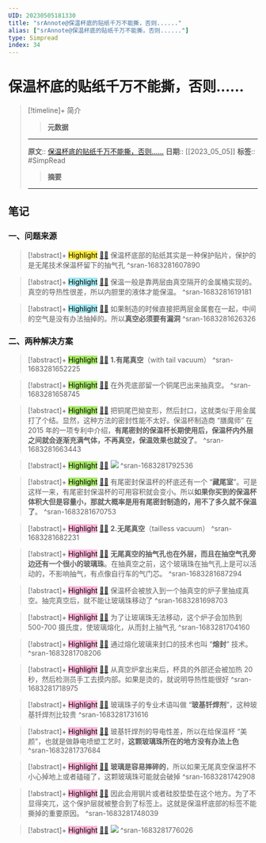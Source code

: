 ```yaml
---
UID: 20230505181330
title: "srAnnote@保温杯底的贴纸千万不能撕，否则......"
alias: ["srAnnote@保温杯底的贴纸千万不能撕，否则......"]
type: Simpread
index: 34
---
```


# 保温杯底的贴纸千万不能撕，否则......

> [!timeline]+ 简介
>> **元数据**
>---
> **原文**:: [保温杯底的贴纸千万不能撕，否则......](https://mp.weixin.qq.com/s/wlRFKHzi9N5mUcRchkwH4Q)
> **日期**:: [[2023_05_05]]
> **标签**:: #SimpRead 
>> **摘要**
>---
> 
## 笔记
### 一、问题来源

> [!abstract]+ <mark style="background-color: #ffeb3b">Highlight</mark> [🧷](<http://localhost:7026/reading/34#id=1683281607890>)[🌐](<#id=1683281607890>) 
> 保温杯底部的贴纸其实是一种保护贴片，保护的是无尾技术保温杯留下的抽气孔
^sran-1683281607890

> [!abstract]+ <mark style="background-color: #a2e9f2">Highlight</mark> [🧷](<http://localhost:7026/reading/34#id=1683281619181>)[🌐](<#id=1683281619181>) 
> 保温一般是靠两层由真空隔开的金属桶实现的。真空的导热性很差，所以内胆里的液体才能保温。
^sran-1683281619181

> [!abstract]+ <mark style="background-color: #a2e9f2">Highlight</mark> [🧷](<http://localhost:7026/reading/34#id=1683281626326>)[🌐](<#id=1683281626326>) 
> 如果制造的时候直接把两层金属套在一起，中间的空气是没有办法抽掉的。所以**真空必须要有漏洞**
^sran-1683281626326

### 二、两种解决方案

> [!abstract]+ <mark style="background-color: #a8ea68">Highlight</mark> [🧷](<http://localhost:7026/reading/34#id=1683281652225>)[🌐](<#id=1683281652225>) 
> **1.有尾真空**（with tail vacuum）
^sran-1683281652225

> [!abstract]+ <mark style="background-color: #a8ea68">Highlight</mark> [🧷](<http://localhost:7026/reading/34#id=1683281658745>)[🌐](<#id=1683281658745>) 
> 在外壳底部留一个铜尾巴出来抽真空。
^sran-1683281658745

> [!abstract]+ <mark style="background-color: #a8ea68">Highlight</mark> [🧷](<http://localhost:7026/reading/34#id=1683281663443>)[🌐](<#id=1683281663443>) 
> 把铜尾巴拗变形，然后封口，这就类似于用金属打了个结。显然，这种方法的密封性能不太好。保温杯制造商 “膳魔师” 在 2015 年的一项专利中介绍，**有尾密封的保温杯长期使用后，保温杯内外层之间就会逐渐充满气体，不再真空，保温效果也就没了**。
^sran-1683281663443

> [!abstract]+ <mark style="background-color: #a8ea68">Highlight</mark> [🧷](<http://localhost:7026/reading/34#id=1683281792536>)[🌐](<#id=1683281792536>) 
> ![](https://mmbiz.qpic.cn/mmbiz_gif/iaAcvmticp2DoZ3iaQBOqBKEpttduNeuM2uAlJyW0p1QslZENrJkXcJicRFPfZSmtY7vzk5scxJPRUqeMkibQvNHbPQ/640?wx_fmt=png&wxfrom=5&wx_lazy=1&tp=wxpic)
^sran-1683281792536

> [!abstract]+ <mark style="background-color: #a8ea68">Highlight</mark> [🧷](<http://localhost:7026/reading/34#id=1683281670753>)[🌐](<#id=1683281670753>) 
> 有尾密封保温杯的杯底还有一个 “**藏尾室**”。可是这样一来，有尾密封保温杯的可用容积就会变小。所以**如果你买到的保温杯体积大但是容量小，那就大概率是用有尾密封制造的，用不了多久就不保温了**。
^sran-1683281670753

> [!abstract]+ <mark style="background-color: #ffb7da">Highlight</mark> [🧷](<http://localhost:7026/reading/34#id=1683281682231>)[🌐](<#id=1683281682231>) 
> **2.无尾真空**（tailless vacuum）
^sran-1683281682231

> [!abstract]+ <mark style="background-color: #ffb7da">Highlight</mark> [🧷](<http://localhost:7026/reading/34#id=1683281687294>)[🌐](<#id=1683281687294>) 
> **无尾真空的抽气孔也在外层，而且在抽空气孔旁边还有一个很小的玻璃珠**。在抽真空之前，这个玻璃珠在抽气孔上是可以活动的，不影响抽气，有点像自行车的气门芯。
^sran-1683281687294

> [!abstract]+ <mark style="background-color: #ffb7da">Highlight</mark> [🧷](<http://localhost:7026/reading/34#id=1683281698703>)[🌐](<#id=1683281698703>) 
> 保温杯会被放入到一个抽真空的炉子里抽成真空。抽完真空后，就不能让玻璃珠移动了
^sran-1683281698703

> [!abstract]+ <mark style="background-color: #ffb7da">Highlight</mark> [🧷](<http://localhost:7026/reading/34#id=1683281704160>)[🌐](<#id=1683281704160>) 
> 为了让玻璃珠无法移动，这个炉子会加热到 500-700 摄氏度，使玻璃熔化，从而封上抽气孔
^sran-1683281704160

> [!abstract]+ <mark style="background-color: #ffb7da">Highlight</mark> [🧷](<http://localhost:7026/reading/34#id=1683281708206>)[🌐](<#id=1683281708206>) 
> 通过熔化玻璃来封口的技术也叫 “**熔封**” 技术。
^sran-1683281708206

> [!abstract]+ <mark style="background-color: #ffb7da">Highlight</mark> [🧷](<http://localhost:7026/reading/34#id=1683281718975>)[🌐](<#id=1683281718975>) 
> 从真空炉拿出来后，杯具的外部还会被加热 20 秒，然后检测员手工去摸内部。如果是烫的，就说明导热性能很好
^sran-1683281718975

> [!abstract]+ <mark style="background-color: #ffb7da">Highlight</mark> [🧷](<http://localhost:7026/reading/34#id=1683281731616>)[🌐](<#id=1683281731616>) 
> 玻璃珠子的专业术语叫做 “**玻基钎焊剂**”，这种玻基钎焊剂比较贵
^sran-1683281731616

> [!abstract]+ <mark style="background-color: #ffb7da">Highlight</mark> [🧷](<http://localhost:7026/reading/34#id=1683281737684>)[🌐](<#id=1683281737684>) 
> 玻基钎焊剂的导电性差，所以在给保温杯 “美颜”，也就是做静电喷塑工艺时，**这颗玻璃珠所在的地方没有办法上色**
^sran-1683281737684

> [!abstract]+ <mark style="background-color: #ffb7da">Highlight</mark> [🧷](<http://localhost:7026/reading/34#id=1683281742908>)[🌐](<#id=1683281742908>) 
> **玻璃是容易摔碎的**，所以如果无尾真空保温杯不小心掉地上或者磕碰了，这颗玻璃珠可能就会破掉
^sran-1683281742908

> [!abstract]+ <mark style="background-color: #ffb7da">Highlight</mark> [🧷](<http://localhost:7026/reading/34#id=1683281748039>)[🌐](<#id=1683281748039>) 
> 因此会用钢片或者硅胶垫垫在这个地方。为了不显得突兀，这个保护层就被整合到了标签上。这就是保温杯底部的标签不能撕掉的重要原因。
^sran-1683281748039

> [!abstract]+ <mark style="background-color: #ffb7da">Highlight</mark> [🧷](<http://localhost:7026/reading/34#id=1683281776026>)[🌐](<#id=1683281776026>) 
> ![](https://mmbiz.qpic.cn/mmbiz_jpg/KdAStmiazbn9Al7PEu0IlzS30iaAHsYVVZQZ2pRdU81APXdKTNBa6W9XQgV2Q1lJqT5mFOk5YU2jIHvoCC5cvUMQ/640?wx_fmt=jpeg&tp=wxpic&wxfrom=5&wx_lazy=1&wx_co=1)
^sran-1683281776026


